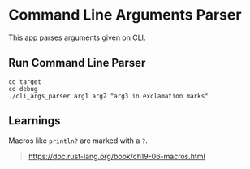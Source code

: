 # Command Line Arguments Parser

This app parses arguments given on CLI.

## Run Command Line Parser

```
cd target
cd debug
./cli_args_parser arg1 arg2 "arg3 in exclamation marks"
```

## Learnings

Macros like ```println?``` are marked with a ```?```.

> https://doc.rust-lang.org/book/ch19-06-macros.html